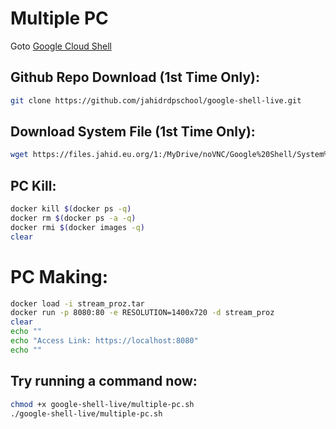 # Multiple PC

Goto [Google Cloud Shell](https://shell.cloud.google.com/cloudshell/open?page=editor&shellonly=true&show=terminal&authuser=2)

## Github Repo Download (1st Time Only):

```bash
git clone https://github.com/jahidrdpschool/google-shell-live.git
```

## Download System File (1st Time Only):

```bash
wget https://files.jahid.eu.org/1:/MyDrive/noVNC/Google%20Shell/System%20Files/stream_proz.tar
```

## PC Kill:

```bash
docker kill $(docker ps -q)
docker rm $(docker ps -a -q)
docker rmi $(docker images -q)
clear
```

# PC Making:

```bash
docker load -i stream_proz.tar
docker run -p 8080:80 -e RESOLUTION=1400x720 -d stream_proz
clear
echo ""
echo "Access Link: https://localhost:8080"
echo ""
```

## Try running a command now:

```bash
chmod +x google-shell-live/multiple-pc.sh
./google-shell-live/multiple-pc.sh
```
